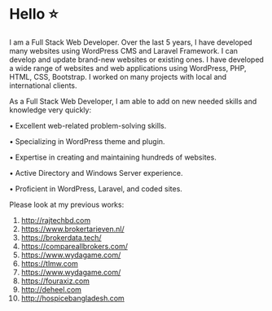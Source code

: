 # Hello :star:

I am a Full Stack Web Developer. Over the last 5 years, I have developed many websites using WordPress CMS and Laravel Framework. I can develop and update brand-new websites or existing ones. I have developed a wide range of websites and web applications using WordPress, PHP, HTML, CSS, Bootstrap. I worked on many projects with local and international clients.

As a Full Stack Web Developer, I am able to add on new needed skills and knowledge very quickly:

• Excellent web-related problem-solving skills.

• Specializing in WordPress theme and plugin.

• Expertise in creating and maintaining hundreds of websites.

• Active Directory and Windows Server experience.

• Proficient in WordPress, Laravel, and coded sites.

Please look at my previous works:
01. http://rajtechbd.com
02. https://www.brokertarieven.nl/
03. https://brokerdata.tech/
04. https://compareallbrokers.com/
05. https://www.wydagame.com/
06. https://tlmw.com
07. https://www.wydagame.com/
08. https://fouraxiz.com
09. http://deheel.com
10. http://hospicebangladesh.com
